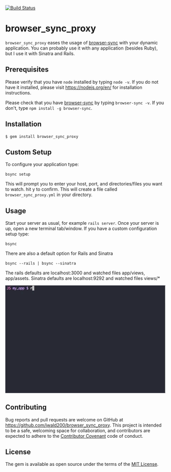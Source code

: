 [![Build Status](https://travis-ci.org/jwald200/browser_sync_proxy.svg?branch=master)](https://travis-ci.org/jwald200/browser_sync_proxy)

# browser_sync_proxy

`browser_sync_proxy` eases the usage of [browser-sync](https://www.browsersync.io/) with your dynamic application.
You can probably use it with any application (besides Ruby), but I use it with Sinatra and Rails.

## Prerequisites

Please verify that you have `node` installed by typing `node -v`. If you do not have it installed, please visit
https://nodejs.org/en/ for installation instructions.

Please check that you have [browser-sync](https://www.browsersync.io/) by typing `browser-sync -v`.
If you don't, type `npm install -g browser-sync`.

## Installation

    $ gem install browser_sync_proxy



## Custom Setup
To configure your application type:

    bsync setup

This will prompt you to enter your host, port, and directories/files you want to watch.
hit y to confirm. This will create a file
called `browser_sync_proxy.yml` in your directory.

## Usage

Start your server as usual, for example `rails server`. Once your server is up,
open a new terminal tab/window. If you have a custom configuration setup type:

    bsync

There are also a default option for Rails and Sinatra

    bsync --rails | bsync --sinatra

The rails defaults are localhost:3000 and watched files app/views, app/assets.
Sinatra defaults are localhost:9292 and watched files views/*

![Usage Demo](images/Browser_sync_proxy_demo.gif)
## Contributing

Bug reports and pull requests are welcome on GitHub at https://github.com/jwald200/browser_sync_proxy. This project is intended to be a safe, welcoming space for collaboration, and contributors are expected to adhere to the [Contributor Covenant](http://contributor-covenant.org) code of conduct.


## License

The gem is available as open source under the terms of the [MIT License](http://opensource.org/licenses/MIT).

